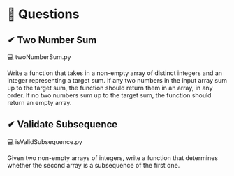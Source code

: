 # 📗 Questions 


## ✔ Two Number Sum
  💻 twoNumberSum.py
  
  Write a function that takes in a non-empty array of distinct integers and an
  integer representing a target sum. If any two numbers in the input array sum
  up to the target sum, the function should return them in an array, in any
  order. If no two numbers sum up to the target sum, the function should return
  an empty array.
  
## ✔ Validate Subsequence
  💻 isValidSubsequence.py
  
  Given two non-empty arrays of integers, write a function that determines
  whether the second array is a subsequence of the first one.
  
